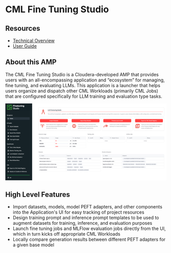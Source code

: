 # CML Fine Tuning Studio

## Resources

* [Technical Overview](docs/techinical_overview.md)
* [User Guide](docs/user_guide.md)

## About this AMP

The CML Fine Tuning Studio is a Cloudera-developed AMP that provides users with an all-encompassing application and “ecosystem” for managing, fine tuning, and evaluating LLMs. This application is a launcher that helps users organize and dispatch other CML Workloads (primarily CML Jobs) that are configured specifically for LLM training and evaluation type tasks.

![Fine Tuning Studio Homepage](resources/images/fts_home.png)

## High Level Features

* Import datasets, models, model PEFT adapters, and other components into the Application's UI for easy tracking of project resources
* Design training prompt and inference prompt templates to be used to augment datasets for training, inference, and evaluation purposes
* Launch fine tuning jobs and MLFlow evaluation jobs directly from the UI, which in turn kicks off appropriate CML Workloads
* Locally compare generation results between different PEFT adapters for a given base model
